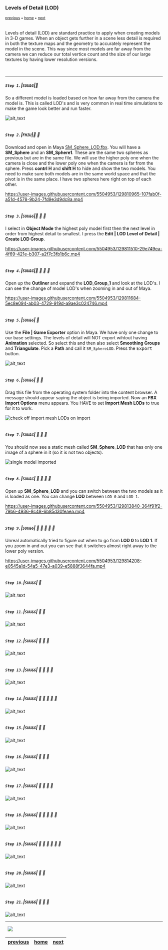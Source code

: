 <img src="https://via.placeholder.com/1000x4/45D7CA/45D7CA" alt="drawing" height="4px"/>

### Levels of Detail (LOD)

<sub>[previous](../bathtub-material/README.md#user-content-bathtub-test-material) • [home](../README.md#user-content-ue4-static-meshes) • [next](../)</sub>

<img src="https://via.placeholder.com/1000x4/45D7CA/45D7CA" alt="drawing" height="4px"/>

Levels of detail (LOD) are standard practice to apply when creating models in 3-D games. When an object gets further in a scene less detail is required in both the texture maps and the geometry to accurately represent the model in the scene. This way since most models are far away from the camera we can reduce our total vertice count and the size of our large textures by having lower resolution versions.

<br>

---


##### `Step 1.`\|`SUU&G`|:small_blue_diamond:

So a different model is loaded based on how far away from the camera the model is. This is called LOD's and is very common in real time simulations to make the game look better and run faster.

![alt_text](images/image_124.jpg)

<img src="https://via.placeholder.com/500x2/45D7CA/45D7CA" alt="drawing" height="2px" alt = ""/>

##### `Step 2.`\|`FHIU`|:small_blue_diamond: :small_blue_diamond: 

Download and open in Maya [SM_Sphere_LOD.fbx](../Assets/SM_Sphere_LOD.fbx). You will have a **SM_Sphere** and an **SM_Sphere1**.  These are the same two spheres as previous but are in the same file.  We will use the higher poly one when the camera is close and the lower poly one when the camera is far from the sphere.  Press **contrl H** and **shift H** to hide and show the two models.  You need to make sure both models are in the same world space and that the pivot is in the same place.  I have two spheres here right on top of each other.

https://user-images.githubusercontent.com/5504953/129810965-107fab0f-a51d-4578-9b24-7fd9e3d9dc8a.mp4

<img src="https://via.placeholder.com/500x2/45D7CA/45D7CA" alt="drawing" height="2px" alt = ""/>

##### `Step 3.`\|`SUU&G`|:small_blue_diamond: :small_blue_diamond: :small_blue_diamond:

I select in **Object Mode** the highest poly model first then the next level in order from highest detail to smallest.  I press the **Edit | LOD Level of Detail | Create LOD Group**.

https://user-images.githubusercontent.com/5504953/129811510-29e749ea-4f69-421e-b307-a2f7c3fb1b6c.mp4

<img src="https://via.placeholder.com/500x2/45D7CA/45D7CA" alt="drawing" height="2px" alt = ""/>

##### `Step 4.`\|`SUU&G`|:small_blue_diamond: :small_blue_diamond: :small_blue_diamond: :small_blue_diamond:

Open up the **Outliner** and expand the **LOD_Group_1** and look at the LOD's.  I can see the change of model LOD's when zooming in and out of Maya.

https://user-images.githubusercontent.com/5504953/129811684-5ec8e094-ab03-4729-919d-a9ae3c024746.mp4

<img src="https://via.placeholder.com/500x2/45D7CA/45D7CA" alt="drawing" height="2px" alt = ""/>

##### `Step 5.`\|`SUU&G`| :small_orange_diamond:

Use the **File | Game Exporter** option in Maya.  We have only one change to our base settings.  The levels of detail will NOT export wihtout having **Animation** selected.  So select this and then also select **Smoothing Groups** and **Triangulate**.  Pick a **Path** and call it `SM_SphereLOD`. Press the <kbd>Export</kbd> button.

![alt_text](images/ModelLOD.jpg)

<img src="https://via.placeholder.com/500x2/45D7CA/45D7CA" alt="drawing" height="2px" alt = ""/>

##### `Step 6.`\|`SUU&G`| :small_orange_diamond: :small_blue_diamond:

Drag this file from the operating system folder into the content browser. A message should appear saying the object is being imported. Now an **FBX Import Options** menu appears.    You HAVE to set **Import Mesh LODs** to true for it to work.
 
![check off import mesh LODs on import](images/ImportModel.jpg)

<img src="https://via.placeholder.com/500x2/45D7CA/45D7CA" alt="drawing" height="2px" alt = ""/>

##### `Step 7.`\|`SUU&G`| :small_orange_diamond: :small_blue_diamond: :small_blue_diamond:

You should now see a static mesh called **SM_Sphere_LOD** that has only one image of a sphere in it (so it is not two objects).

![single model imported](images/SingleModelImported.jpg)

<img src="https://via.placeholder.com/500x2/45D7CA/45D7CA" alt="drawing" height="2px" alt = ""/>

##### `Step 8.`\|`SUU&G`| :small_orange_diamond: :small_blue_diamond: :small_blue_diamond: :small_blue_diamond:

Open up **SM_Sphere_LOD** and you can switch between the two models as it is loaded as one. You can change **LOD** between `LOD 0` and `LOD 1`.

https://user-images.githubusercontent.com/5504953/129813840-364f91f2-79b6-4936-8c48-6b85d30feaea.mp4

<img src="https://via.placeholder.com/500x2/45D7CA/45D7CA" alt="drawing" height="2px" alt = ""/>

##### `Step 9.`\|`SUU&G`| :small_orange_diamond: :small_blue_diamond: :small_blue_diamond: :small_blue_diamond: :small_blue_diamond:
Unreal automatically tried to figure out when to go from **LOD 0** to **LOD 1**. If you zoom in and out you can see that it switches almost right away to the lower poly version.

https://user-images.githubusercontent.com/5504953/129814208-e0545a1d-54a5-47e3-a039-e5888f3644fa.mp4

<img src="https://via.placeholder.com/500x2/45D7CA/45D7CA" alt="drawing" height="2px" alt = ""/>

##### `Step 10.`\|`SUU&G`| :large_blue_diamond:

![alt_text](images/.jpg)

<img src="https://via.placeholder.com/500x2/45D7CA/45D7CA" alt="drawing" height="2px" alt = ""/>

##### `Step 11.`\|`SUU&G`| :large_blue_diamond: :small_blue_diamond: 

![alt_text](images/.jpg)

<img src="https://via.placeholder.com/500x2/45D7CA/45D7CA" alt="drawing" height="2px" alt = ""/>


##### `Step 12.`\|`SUU&G`| :large_blue_diamond: :small_blue_diamond: :small_blue_diamond: 

![alt_text](images/.jpg)

<img src="https://via.placeholder.com/500x2/45D7CA/45D7CA" alt="drawing" height="2px" alt = ""/>

##### `Step 13.`\|`SUU&G`| :large_blue_diamond: :small_blue_diamond: :small_blue_diamond:  :small_blue_diamond: 

![alt_text](images/.jpg)

<img src="https://via.placeholder.com/500x2/45D7CA/45D7CA" alt="drawing" height="2px" alt = ""/>

##### `Step 14.`\|`SUU&G`| :large_blue_diamond: :small_blue_diamond: :small_blue_diamond: :small_blue_diamond:  :small_blue_diamond: 

![alt_text](images/.jpg)

<img src="https://via.placeholder.com/500x2/45D7CA/45D7CA" alt="drawing" height="2px" alt = ""/>

##### `Step 15.`\|`SUU&G`| :large_blue_diamond: :small_orange_diamond: 

![alt_text](images/.jpg)

<img src="https://via.placeholder.com/500x2/45D7CA/45D7CA" alt="drawing" height="2px" alt = ""/>

##### `Step 16.`\|`SUU&G`| :large_blue_diamond: :small_orange_diamond:   :small_blue_diamond: 

![alt_text](images/.jpg)

<img src="https://via.placeholder.com/500x2/45D7CA/45D7CA" alt="drawing" height="2px" alt = ""/>

##### `Step 17.`\|`SUU&G`| :large_blue_diamond: :small_orange_diamond: :small_blue_diamond: :small_blue_diamond:

![alt_text](images/.jpg)

<img src="https://via.placeholder.com/500x2/45D7CA/45D7CA" alt="drawing" height="2px" alt = ""/>

##### `Step 18.`\|`SUU&G`| :large_blue_diamond: :small_orange_diamond: :small_blue_diamond: :small_blue_diamond: :small_blue_diamond:

![alt_text](images/.jpg)

<img src="https://via.placeholder.com/500x2/45D7CA/45D7CA" alt="drawing" height="2px" alt = ""/>

##### `Step 19.`\|`SUU&G`| :large_blue_diamond: :small_orange_diamond: :small_blue_diamond: :small_blue_diamond: :small_blue_diamond: :small_blue_diamond:

![alt_text](images/.jpg)

<img src="https://via.placeholder.com/500x2/45D7CA/45D7CA" alt="drawing" height="2px" alt = ""/>

##### `Step 20.`\|`SUU&G`| :large_blue_diamond: :large_blue_diamond:

![alt_text](images/.jpg)

<img src="https://via.placeholder.com/500x2/45D7CA/45D7CA" alt="drawing" height="2px" alt = ""/>

##### `Step 21.`\|`SUU&G`| :large_blue_diamond: :large_blue_diamond: :small_blue_diamond:

![alt_text](images/.jpg)

___


<img src="https://via.placeholder.com/1000x4/dba81a/dba81a" alt="drawing" height="4px" alt = ""/>

<img src="https://via.placeholder.com/1000x100/45D7CA/000000/?text=Next Up - ADD NEXT TITLE">

<img src="https://via.placeholder.com/1000x4/dba81a/dba81a" alt="drawing" height="4px" alt = ""/>

| [previous](../bathtub-material/README.md#user-content-bathtub-test-material)| [home](../README.md#user-content-ue4-static-meshes) | [next](../)|
|---|---|---|
